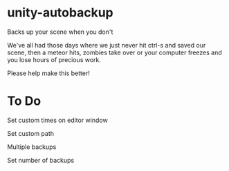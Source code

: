 unity-autobackup
================

Backs up your scene when you don't

We've all had those days where we just never hit ctrl-s and saved our scene, then a meteor hits, zombies take over or your computer freezes and you lose hours of precious work.

Please help make this better!

To Do
================
Set custom times on editor window

Set custom path

Multiple backups

Set number of backups

